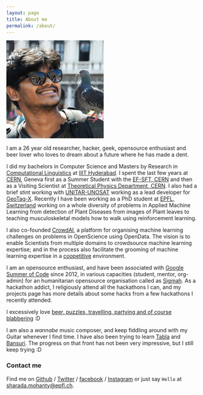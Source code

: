 ```yaml
---
layout: page
title: About me
permalink: /about/
---
```


![Pic](/assets/images/profile_pic.png)

I am a 26 year old researcher, hacker, geek, opensource enthusiast and beer lover who loves to dream about a future where he has made a dent.

I did my bachelors in Computer Science and Masters by Research in [Computational Linguistics](https://en.wikipedia.org/wiki/Computational_linguistics) at [IIIT Hyderabad](https://www.iiit.ac.in/). I spent the last few years at [CERN](https://home.cern/), Geneva first as a Summer Student with the [EF-SFT, CERN](https://ep-dep-sft.web.cern.ch/) and then as a Visiting Scientist at [Theoretical Physics Department, CERN](https://th-dep.web.cern.ch/). I also had a brief stint working with [UNITAR-UNOSAT](https://unitar.org/unosat/) working as a lead developer for [GeoTag-X](geotagx.org). Recently I have been working as a PhD student at [EPFL, Switzerland](https://www.epfl.ch/) working on a whole diversity of problems in Applied Machine Learning from detection of Plant Diseases from images of Plant leaves to teaching musculoskeletal models how to walk using reinforcement learning.

I also co-founded [CrowdAI](http://crowdai.org), a platform for organising machine learning challenges on problems in OpenScience using OpenData. The vision is to enable Scientists from multiple domains to crowdsource machine learning expertise; and in the process also facilitate the grooming of machine learning expertise in a [coopetitive](https://en.wikipedia.org/wiki/Coopetition) environment.

I am an opensource enthusiast, and have been associated with [Google Summer of Code](https://developers.google.com/open-source/gsoc/) since 2012, in various capacities (student, mentor, org-admin) for an humanitarian opensource organisation called as [Sigmah](http://www.sigmah.org/). As a hackathon addict, I religiously attend all the hackathons I can, and my projects page has more details about some hacks from a few hackathons I recently attended.

I excessively love [beer, puzzles, travelling, partying and of course blabbering](https://www.facebook.com/sp.mohanty.91/photos_albums?lst=1074525355%3A1074525355%3A1488892590) :D

I am also a _wannabe_ music composer, and keep fiddling around with my Guitar whenever I find time. I have also been trying to learn [Tabla](https://en.wikipedia.org/wiki/Tabla) and [Bansuri](https://en.wikipedia.org/wiki/Bansuri). The progress on that front has not been very impressive, but I still keep trying :D

### Contact me

Find me on [Github][github] / [Twitter][twitter] / [facebook][facebook] / [Instagram](https://www.instagram.com/spmohanty)  or just say `Hello` at
[sharada.mohanty@epfl.ch](sharada.mohanty@epfl.ch).


[github]: https://github.com/spMohanty
[facebook]: https://www.facebook.com/sp.mohanty.91
[twitter]: https://twitter.com/MeMohanty
